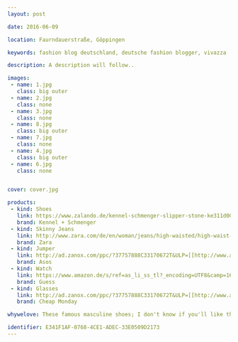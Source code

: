 ```yaml
---
layout: post

date: 2016-06-09

location: Faurndauerstraße, Göppingen  

keywords: fashion blog deutschland, deutsche fashion blogger, vivazza

description: A description will follow..

images:
 - name: 1.jpg
   class: big outer
 - name: 2.jpg
   class: none
 - name: 3.jpg
   class: none
 - name: 8.jpg
   class: big outer
 - name: 7.jpg
   class: none
 - name: 4.jpg
   class: big outer
 - name: 6.jpg
   class: none


cover: cover.jpg

products:
 - kind: Shoes
   link: https://www.zalando.de/kennel-schmenger-slipper-stone-ke311d00m-c11.html
   brand: Kennel + Schmenger
 - kind: Skinny Jeans
   link: http://www.zara.com/de/en/woman/jeans/high-waisted/high-waist-skinny-jeans-c718505p3185511.html
   brand: Zara
 - kind: Jumper
   link: http://ad.zanox.com/ppc/?37757888C33170672T&ULP=[[http://www.asos.de/pgeproduct.aspx&iid=6282841]]
   brand: Asos
 - kind: Watch
   link: https://www.amazon.de/s/ref=as_li_ss_tl?_encoding=UTF8&camp=1638&creative=19454&field-keywords=guess%20gold&linkCode=ur2&rh=i%3Aaps%2Ck%3Aguess%20gold&site-redirect=de&tag=vivazza-21&url=search-alias%3Daps
   brand: Guess
 - kind: Glasses
   link: http://ad.zanox.com/ppc/?37757888C33170672T&ULP=[[http://www.asos.de/Cheap-Monday-Moon-Runde-Sonnenbrille/19zzdi/&iid=6335620]]
   brand: Cheap Monday

whywelove: These famous masculine shoes; I don't know if you'll like them, but I personally love them! Especially those from Kennel & Schmenger, having a special shape and a stone color, contrasting with its black laces and fringes. I have matched a black high waist skinny jeans and a grey sweater. The bag with fringes and the pair of mirror glasses complement this outfit. The Guess watch needs no introduction.

identifier: E341F1AF-0768-4CE1-ADEC-33E0509D2173
---
```


